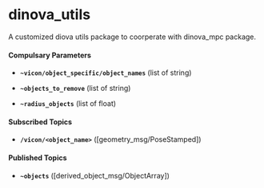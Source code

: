 # dinova_utils
A customized diova utils package to coorperate with dinova_mpc package.

#### Compulsary Parameters

* **`~vicon/object_specific/object_names`** (list of string)

* **`~objects_to_remove`** (list of string)

* **`~radius_objects`** (list of float)

#### Subscribed Topics

* **`/vicon/<object_name>`** ([geometry_msg/PoseStamped])



#### Published Topics

* **`~objects`** ([derived_object_msg/ObjectArray])


<!-- kinova_cmd_topic -->